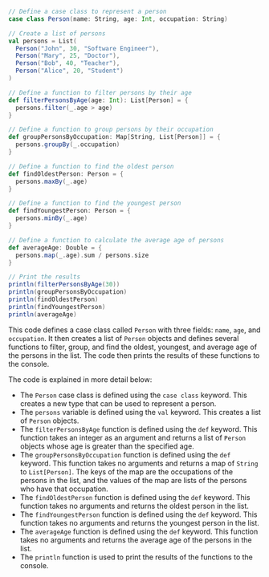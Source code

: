 ```scala
// Define a case class to represent a person
case class Person(name: String, age: Int, occupation: String)

// Create a list of persons
val persons = List(
  Person("John", 30, "Software Engineer"),
  Person("Mary", 25, "Doctor"),
  Person("Bob", 40, "Teacher"),
  Person("Alice", 20, "Student")
)

// Define a function to filter persons by their age
def filterPersonsByAge(age: Int): List[Person] = {
  persons.filter(_.age > age)
}

// Define a function to group persons by their occupation
def groupPersonsByOccupation: Map[String, List[Person]] = {
  persons.groupBy(_.occupation)
}

// Define a function to find the oldest person
def findOldestPerson: Person = {
  persons.maxBy(_.age)
}

// Define a function to find the youngest person
def findYoungestPerson: Person = {
  persons.minBy(_.age)
}

// Define a function to calculate the average age of persons
def averageAge: Double = {
  persons.map(_.age).sum / persons.size
}

// Print the results
println(filterPersonsByAge(30))
println(groupPersonsByOccupation)
println(findOldestPerson)
println(findYoungestPerson)
println(averageAge)
```

This code defines a case class called `Person` with three fields: `name`, `age`, and `occupation`.
It then creates a list of `Person` objects and defines several functions to filter, group, and find the oldest, youngest, and average age of the persons in the list.
The code then prints the results of these functions to the console.

The code is explained in more detail below:

* The `Person` case class is defined using the `case class` keyword.
  This creates a new type that can be used to represent a person.
* The `persons` variable is defined using the `val` keyword.
  This creates a list of `Person` objects.
* The `filterPersonsByAge` function is defined using the `def` keyword.
  This function takes an integer as an argument and returns a list of `Person` objects whose age is greater than the specified age.
* The `groupPersonsByOccupation` function is defined using the `def` keyword.
  This function takes no arguments and returns a map of `String` to `List[Person]`.
  The keys of the map are the occupations of the persons in the list, and the values of the map are lists of the persons who have that occupation.
* The `findOldestPerson` function is defined using the `def` keyword.
  This function takes no arguments and returns the oldest person in the list.
* The `findYoungestPerson` function is defined using the `def` keyword.
  This function takes no arguments and returns the youngest person in the list.
* The `averageAge` function is defined using the `def` keyword.
  This function takes no arguments and returns the average age of the persons in the list.
* The `println` function is used to print the results of the functions to the console.
